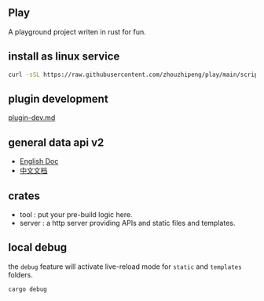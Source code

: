 ## Play
A playground project writen in rust for fun.

## install as linux service
```bash
curl -sSL https://raw.githubusercontent.com/zhouzhipeng/play/main/scripts/install_service.sh | sudo bash
```

## plugin development
[plugin-dev.md](docs/plugin-dev.md)


## general data api v2
* [English Doc](docs/api-v2-doc-en.md)
* [中文文档](docs/api-v2-doc-cn.md)

## crates
* tool : put your pre-build logic here.
* server : a http server providing APIs and static files and templates.

## local debug
the `debug` feature will activate live-reload mode for `static` and `templates` folders.
```bash
cargo debug
```


